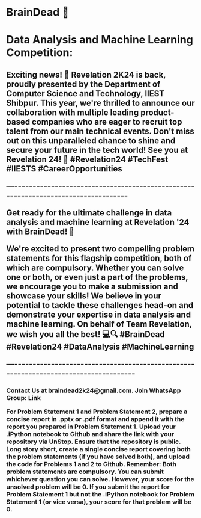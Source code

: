 # BrainDead 🧠
<h1>Data Analysis and Machine Learning Competition:</h1>
<h2>Exciting news! 🎉 Revelation 2K24 is back, proudly presented by the Department of Computer Science and Technology, IIEST Shibpur. This year, we're thrilled to announce our collaboration with multiple leading product-based companies who are eager to recruit top talent from our main technical events.
Don't miss out on this unparalleled chance to shine and secure your future in the tech world! See you at Revelation 24!
 🚀 #Revelation24 #TechFest #IIESTS #CareerOpportunities

—----------------------------------------------------------------------------------

Get ready for the ultimate challenge in data analysis and machine learning at Revelation '24 with BrainDead! 🚀

We're excited to present two compelling problem statements for this flagship competition, both of which are compulsory. Whether you can solve one or both, or even just a part of the problems, we encourage you to make a submission and showcase your skills!
We believe in your potential to tackle these challenges head-on and demonstrate your expertise in data analysis and machine learning. On behalf of Team Revelation, we wish you all the best! 💻🔍 #BrainDead #Revelation24 #DataAnalysis #MachineLearning

—------------------------------------------------------------------------------------

</h2>

<h3>Contact Us at braindead2k24@gmail.com.
Join WhatsApp Group: Link

For Problem Statement 1 and  Problem Statement 2, prepare a concise report in .pptx or .pdf format and append it with the report you prepared in Problem Statement 1. Upload your .iPython notebook to Github and share the link with your repository via UnStop. Ensure that the repository is public.
Long story short, create a single concise report covering both the problem statements (if you have solved both), and upload the code for Problems 1 and 2 to Github.
Remember:
Both problem statements are compulsory.
You can submit whichever question you can solve. However, your score for the unsolved problem will be 0.
If you submit the report for Problem Statement 1 but not the .iPython notebook for Problem Statement 1 (or vice versa), your score for that problem will be 0.
</h3>
